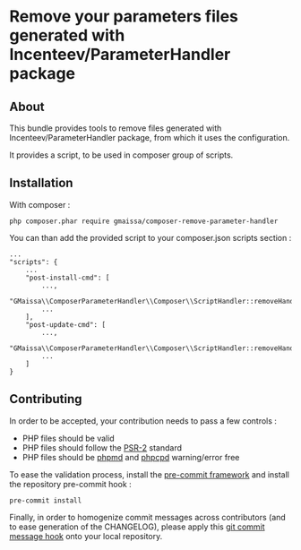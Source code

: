 # Remove your parameters files generated with Incenteev/ParameterHandler package

## About

This bundle provides tools to remove files generated with Incenteev/ParameterHandler package, from which it uses the configuration.

It provides a script, to be used in composer group of scripts.

## Installation

With composer :

    php composer.phar require gmaissa/composer-remove-parameter-handler

You can than add the provided script to your composer.json scripts section :

    ...
    "scripts": {
        ...
        "post-install-cmd": [
            ...,
            "GMaissa\\ComposerParameterHandler\\Composer\\ScriptHandler::removeHandledFiles",
            ...
        ],
        "post-update-cmd": [
            ...,
            "GMaissa\\ComposerParameterHandler\\Composer\\ScriptHandler::removeHandledFiles",
            ...
        ]
    }


## Contributing

In order to be accepted, your contribution needs to pass a few controls : 

* PHP files should be valid
* PHP files should follow the [PSR-2](http://www.php-fig.org/psr/psr-2/) standard
* PHP files should be [phpmd](https://phpmd.org) and [phpcpd](https://github.com/sebastianbergmann/phpcpd) warning/error free

To ease the validation process, install the [pre-commit framework](http://pre-commit.com) and install the repository pre-commit hook :

    pre-commit install

Finally, in order to homogenize commit messages across contributors (and to ease generation of the CHANGELOG), please apply this [git commit message hook](https://gist.github.com/GMaissa/f008b2ffca417c09c7b8) onto your local repository. 
